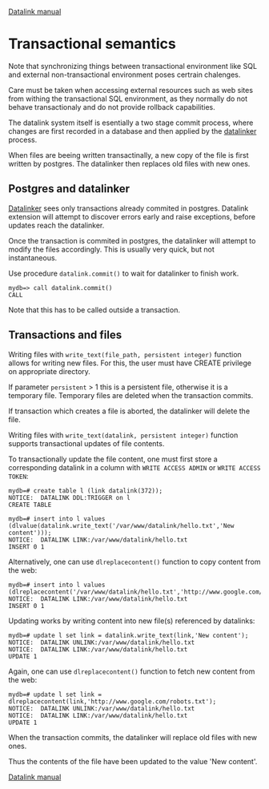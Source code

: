 [Datalink manual](README.md)

Transactional semantics
=======================

Note that synchronizing things between transactional environment like SQL 
and external non-transactional environment poses certrain chalenges. 

Care must be taken when accessing external resources such as web sites from
withing the transactional SQL environment, as they normally do not behave 
transactionaly and do not provide rollback capabilities.

The datalink system itself is esentially a two stage commit process, where changes 
are first recorded in a database and then applied by the [datalinker](dlfm.md) process.

When files are beeing written transactinally, a new copy of the file is first written
by postgres. The datalinker then replaces old files with new ones.


Postgres and datalinker
-----------------------

[Datalinker](pg_datalinker.md) sees only transactions already commited in postgres. 
Datalink extension will attempt to discover errors early and raise exceptions,
before updates reach the datalinker.

Once the transaction is commited in postgres, the datalinker will attempt to 
modify the files accordingly. This is usually very quick, but not instantaneous.

Use procedure `datalink.commit()` to wait for datalinker to finish work.

    mydb=> call datalink.commit()
    CALL
 
Note that this has to be called outside a transaction.

Transactions and files
----------------------

Writing files with `write_text(file_path, persistent integer)` function allows for writing
new files. For this, the user must have CREATE privilege on appropriate directory.

If parameter `persistent` > 1 this is a persistent file, otherwise it is a temporary file.
Temporary files are deleted when the transaction commits.

If transaction which creates a file is aborted, the datalinker will delete the file.

Writing files with `write_text(datalink, persistent integer)` function supports transactional 
updates of file contents.

To transactionally update the file content, one must first store a corresponding
datalink in a column with `WRITE ACCESS ADMIN` or `WRITE ACCESS TOKEN`:

    mydb=# create table l (link datalink(372));
    NOTICE:  DATALINK DDL:TRIGGER on l
    CREATE TABLE
    
    mydb=# insert into l values (dlvalue(datalink.write_text('/var/www/datalink/hello.txt','New content')));
    NOTICE:  DATALINK LINK:/var/www/datalink/hello.txt
    INSERT 0 1

Alternatively, one can use `dlreplacecontent()` function to copy content from the web:

    mydb=# insert into l values (dlreplacecontent('/var/www/datalink/hello.txt','http://www.google.com/robots.txt'));
    NOTICE:  DATALINK LINK:/var/www/datalink/hello.txt
    INSERT 0 1


Updating works by writing content into new file(s) referenced by datalinks:

    mydb=# update l set link = datalink.write_text(link,'New content');
    NOTICE:  DATALINK UNLINK:/var/www/datalink/hello.txt
    NOTICE:  DATALINK LINK:/var/www/datalink/hello.txt
    UPDATE 1

Again, one can use `dlreplacecontent()` function to fetch new content from the web:

    mydb=# update l set link = dlreplacecontent(link,'http://www.google.com/robots.txt');
    NOTICE:  DATALINK UNLINK:/var/www/datalink/hello.txt
    NOTICE:  DATALINK LINK:/var/www/datalink/hello.txt
    UPDATE 1

When the transaction commits, the datalinker will replace old files with new ones.

Thus the contents of the file have been updated to the value 'New content'.

[Datalink manual](README.md)
